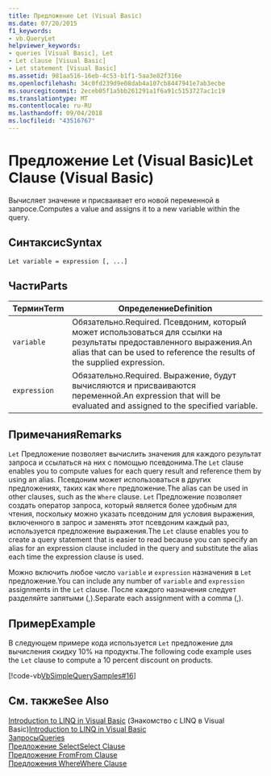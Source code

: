 ```yaml
---
title: Предложение Let (Visual Basic)
ms.date: 07/20/2015
f1_keywords:
- vb.QueryLet
helpviewer_keywords:
- queries [Visual Basic], Let
- Let clause [Visual Basic]
- Let statement [Visual Basic]
ms.assetid: 981aa516-16eb-4c53-b1f1-5aa3e82f316e
ms.openlocfilehash: 34c0fd239d9e08dab4a107cb8447941e7ab3ecbe
ms.sourcegitcommit: 2eceb05f1a5bb261291a1f6a91c5153727ac1c19
ms.translationtype: MT
ms.contentlocale: ru-RU
ms.lasthandoff: 09/04/2018
ms.locfileid: "43516767"
---
```

# <a name="let-clause-visual-basic"></a><span data-ttu-id="3cd81-102">Предложение Let (Visual Basic)</span><span class="sxs-lookup"><span data-stu-id="3cd81-102">Let Clause (Visual Basic)</span></span>
<span data-ttu-id="3cd81-103">Вычисляет значение и присваивает его новой переменной в запросе.</span><span class="sxs-lookup"><span data-stu-id="3cd81-103">Computes a value and assigns it to a new variable within the query.</span></span>  
  
## <a name="syntax"></a><span data-ttu-id="3cd81-104">Синтаксис</span><span class="sxs-lookup"><span data-stu-id="3cd81-104">Syntax</span></span>  
  
```  
Let variable = expression [, ...]  
```  
  
## <a name="parts"></a><span data-ttu-id="3cd81-105">Части</span><span class="sxs-lookup"><span data-stu-id="3cd81-105">Parts</span></span>  
  
|<span data-ttu-id="3cd81-106">Термин</span><span class="sxs-lookup"><span data-stu-id="3cd81-106">Term</span></span>|<span data-ttu-id="3cd81-107">Определение</span><span class="sxs-lookup"><span data-stu-id="3cd81-107">Definition</span></span>|  
|---|---|  
|`variable`|<span data-ttu-id="3cd81-108">Обязательно.</span><span class="sxs-lookup"><span data-stu-id="3cd81-108">Required.</span></span> <span data-ttu-id="3cd81-109">Псевдоним, который может использоваться для ссылки на результаты предоставленного выражения.</span><span class="sxs-lookup"><span data-stu-id="3cd81-109">An alias that can be used to reference the results of the supplied expression.</span></span>|  
|`expression`|<span data-ttu-id="3cd81-110">Обязательно.</span><span class="sxs-lookup"><span data-stu-id="3cd81-110">Required.</span></span> <span data-ttu-id="3cd81-111">Выражение, будут вычисляются и присваиваются переменной.</span><span class="sxs-lookup"><span data-stu-id="3cd81-111">An expression that will be evaluated and assigned to the specified variable.</span></span>|  
  
## <a name="remarks"></a><span data-ttu-id="3cd81-112">Примечания</span><span class="sxs-lookup"><span data-stu-id="3cd81-112">Remarks</span></span>  
 <span data-ttu-id="3cd81-113">`Let` Предложение позволяет вычислить значения для каждого результат запроса и ссылаться на них с помощью псевдонима.</span><span class="sxs-lookup"><span data-stu-id="3cd81-113">The `Let` clause enables you to compute values for each query result and reference them by using an alias.</span></span> <span data-ttu-id="3cd81-114">Псевдоним может использоваться в других предложениях, таких как `Where` предложение.</span><span class="sxs-lookup"><span data-stu-id="3cd81-114">The alias can be used in other clauses, such as the `Where` clause.</span></span> <span data-ttu-id="3cd81-115">`Let` Предложение позволяет создать оператор запроса, который является более удобным для чтения, поскольку можно указать псевдоним для условия выражения, включенного в запрос и заменять этот псевдоним каждый раз, используется предложение выражения.</span><span class="sxs-lookup"><span data-stu-id="3cd81-115">The `Let` clause enables you to create a query statement that is easier to read because you can specify an alias for an expression clause included in the query and substitute the alias each time the expression clause is used.</span></span>  
  
 <span data-ttu-id="3cd81-116">Можно включить любое число `variable` и `expression` назначения в `Let` предложение.</span><span class="sxs-lookup"><span data-stu-id="3cd81-116">You can include any number of `variable` and `expression` assignments in the `Let` clause.</span></span> <span data-ttu-id="3cd81-117">После каждого назначения следует разделяйте запятыми (,).</span><span class="sxs-lookup"><span data-stu-id="3cd81-117">Separate each assignment with a comma (,).</span></span>  
  
## <a name="example"></a><span data-ttu-id="3cd81-118">Пример</span><span class="sxs-lookup"><span data-stu-id="3cd81-118">Example</span></span>  
 <span data-ttu-id="3cd81-119">В следующем примере кода используется `Let` предложение для вычисления скидку 10% на продукты.</span><span class="sxs-lookup"><span data-stu-id="3cd81-119">The following code example uses the `Let` clause to compute a 10 percent discount on products.</span></span>  
  
 [!code-vb[VbSimpleQuerySamples#16](../../../visual-basic/language-reference/queries/codesnippet/VisualBasic/let-clause_1.vb)]  
  
## <a name="see-also"></a><span data-ttu-id="3cd81-120">См. также</span><span class="sxs-lookup"><span data-stu-id="3cd81-120">See Also</span></span>  
 <span data-ttu-id="3cd81-121">[Introduction to LINQ in Visual Basic](../../../visual-basic/programming-guide/language-features/linq/introduction-to-linq.md) (Знакомство с LINQ в Visual Basic)</span><span class="sxs-lookup"><span data-stu-id="3cd81-121">[Introduction to LINQ in Visual Basic](../../../visual-basic/programming-guide/language-features/linq/introduction-to-linq.md)</span></span>  
 [<span data-ttu-id="3cd81-122">Запросы</span><span class="sxs-lookup"><span data-stu-id="3cd81-122">Queries</span></span>](../../../visual-basic/language-reference/queries/index.md)  
 [<span data-ttu-id="3cd81-123">Предложение Select</span><span class="sxs-lookup"><span data-stu-id="3cd81-123">Select Clause</span></span>](../../../visual-basic/language-reference/queries/select-clause.md)  
 [<span data-ttu-id="3cd81-124">Предложение From</span><span class="sxs-lookup"><span data-stu-id="3cd81-124">From Clause</span></span>](../../../visual-basic/language-reference/queries/from-clause.md)  
 [<span data-ttu-id="3cd81-125">Предложения Where</span><span class="sxs-lookup"><span data-stu-id="3cd81-125">Where Clause</span></span>](../../../visual-basic/language-reference/queries/where-clause.md)
